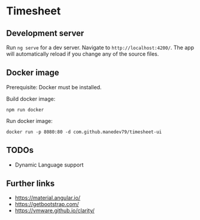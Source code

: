 # Timesheet

## Development server

Run `ng serve` for a dev server. Navigate to `http://localhost:4200/`. The app will automatically reload if you change any of the source files.

## Docker image

Prerequisite: Docker must be installed.  

Build docker image:  
```
npm run docker
```

Run docker image:
```
docker run -p 8080:80 -d com.github.manedev79/timesheet-ui
```

## TODOs
- Dynamic Language support


## Further links
- https://material.angular.io/
- https://getbootstrap.com/
- https://vmware.github.io/clarity/
